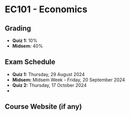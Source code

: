 # EC101 - Economics

## Grading

- **Quiz 1:** 10%
- **Midsem:** 40%

## Exam Schedule

- **Quiz 1:** Thursday, 29 August 2024
- **Midsem:** Midsem Week - Friday, 20 September 2024
- **Quiz 2:** Thursday, 17 October 2024
- 

## Course Website (if any)
